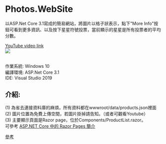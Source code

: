 # Photos.WebSite
以ASP.Net Core 3.1寫成的簡易網站，將圖片以格子狀表示，點下"More Info"按鈕可看到更多資訊、以及按下星星符號投票，當前顯示的星星是所有投票者的平均分數。

[YouTube video link](https://www.youtube.com/watch?v=0X5QwG2Qa9E&feature=youtu.be)<br>
[![](http://img.youtube.com/vi/0X5QwG2Qa9E/0.jpg)](http://www.youtube.com/watch?v=0X5QwG2Qa9E "")

<br>
作業系統: Windows 10<br>
編譯環境: ASP.Net Core 3.1<br>
IDE: Visual Studio 2019<br>

介紹:
------
(1) 為省去連接資料庫的麻煩，所有資料都在wwwroot/data/products.json裡面<br>
(2) 圖片位置為免費上傳空間，若圖片掛掉請告知。（或者可觀看Youtube）<br>
(3) 主要顯示頁面是Razor page，位於Components/ProductList.razor。<br>
可參考 [ASP.NET Core 中的 Razor Pages 簡介](https://docs.microsoft.com/zh-tw/aspnet/core/razor-pages/?view=aspnetcore-3.1&tabs=visual-studio)<br>


[參考](https://www.youtube.com/watch?v=lE8NdaX97m0&list=PLdo4fOcmZ0oW8nviYduHq7bmKode-p8Wy)
